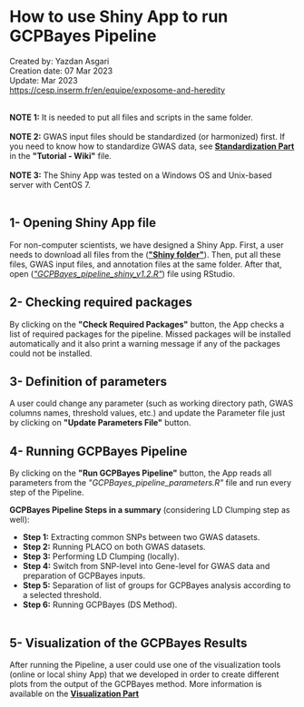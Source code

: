# How to use Shiny App to run GCPBayes Pipeline
Created by: Yazdan Asgari<br>
Creation date: 07 Mar 2023<br>
Update: Mar 2023<br>
https://cesp.inserm.fr/en/equipe/exposome-and-heredity
<br>
<br>

**NOTE 1:** It is needed to put all files and scripts in the same folder. 
<br><br>
**NOTE 2:** GWAS input files should be standardized (or harmonized) first. If you need to know how to standardize GWAS data, see [**Standardization Part**](../2) in the **"Tutorial - Wiki"** file.
<br><br>
**NOTE 3:** The Shiny App was tested on a Windows OS and Unix-based server with CentOS 7.
<br>
<br>

## 1- Opening Shiny App file
For non-computer scientists, we have designed a Shiny App. First, a user needs to download all files from the ([**"Shiny folder"**](../0_Codes/Shiny)). Then, put all these files, GWAS input files, and annotation files at the same folder. After that, open ([*"GCPBayes_pipeline_shiny_v1.2.R"*](../0_Codes/Shiny)) file using RStudio.

## 2- Checking required packages
By clicking on the **"Check Required Packages"** button, the App checks a list of required packages for the pipeline. Missed packages will be installed automatically and it also print a warning message if any of the packages could not be installed. 

## 3- Definition of parameters
A user could change any parameter (such as working directory path, GWAS columns names, threshold values, etc.) and update the Parameter file just by clicking on **"Update Parameters File"** button.

## 4- Running GCPBayes Pipeline
By clicking on the **"Run GCPBayes Pipeline"** button, the App reads all parameters from the *"GCPBayes_pipeline_parameters.R"* file and run every step of the Pipeline.

**GCPBayes Pipeline Steps in a summary** (considering LD Clumping step as well): 
<br>
- **Step 1:** Extracting common SNPs between two GWAS datasets. 
- **Step 2:** Running PLACO on both GWAS datasets.
- **Step 3:** Performing LD Clumping (locally).
- **Step 4:** Switch from SNP-level into Gene-level for GWAS data and preparation of GCPBayes inputs.
- **Step 5:** Separation of list of groups for GCPBayes analysis according to a selected threshold.
- **Step 6:** Running GCPBayes (DS Method).
<br><br>

## 5- Visualization of the GCPBayes Results
After running the Pipeline, a user could use one of the visualization tools (online or local shiny App) that we developed in order to create different plots from the output of the GCPBayes method. More information is available on the [**Visualization Part**](../README.md#visualization)



